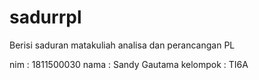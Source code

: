 # sadurrpl
Berisi saduran matakuliah analisa dan perancangan PL

nim : 1811500030
nama : Sandy Gautama
kelompok : TI6A
